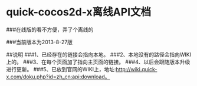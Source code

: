 quick-cocos2d-x离线API文档
========================

###在线版的看不方便，弄了个离线的

###当前版本为2013-8-27版

##说明
###1、已经存在的链接会指向本地。
###2、本地没有的路径会指向WIKI上的。
###3、在每个页面加了指向主页面的链接。
###4、以后会跟随版本升级进行更新。
###5、已放到官网的WIKI上，地址:http://wiki.quick-x.com/doku.php?id=zh_cn:api:download。
